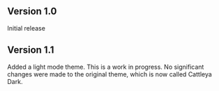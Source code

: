 ## Version 1.0

Initial release

## Version 1.1

Added a light mode theme. This is a work in progress. No significant changes were made to the original theme, which is now called Cattleya Dark.
